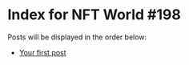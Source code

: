 # Index for NFT World #198
Posts will be displayed in the order below:

- [Your first post](./001-first.md)


